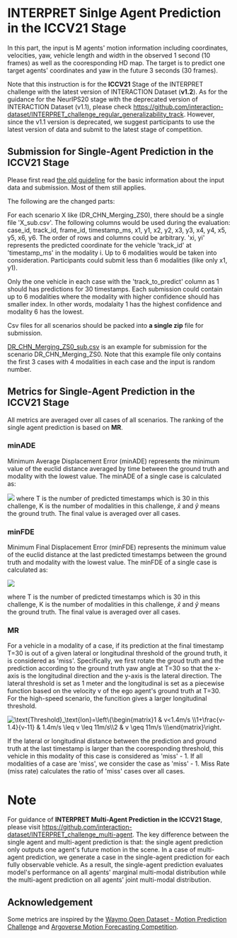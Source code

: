 
# INTERPRET Sinlge Agent Prediction in the ICCV21 Stage

In this part, the input is M agents' motion information including coordinates, velocities, yaw, vehicle length and width in the observed 1 second (10 frames) as well as the cooresponding HD map. The target is to predict one target agents' coordinates and yaw in the future 3 seconds (30 frames).

Note that this instruction is for the **ICCV21** Stage of the INTERPRET challenge with the latest version of INTERACTION Dataset (**v1.2**). As for the guidance for the NeurIPS20 stage with the deprecated version of INTERACTION Dataset (v1.1), please check https://github.com/interaction-dataset/INTERPRET_challenge_regular_generalizability_track. However, since the v1.1 version is deprecated, we suggest participants to use the latest version of data and submit to the latest stage of competition.

## Submission for Single-Agent Prediction in the ICCV21 Stage

Please first read [the old guideline](http://challenge.interaction-dataset.com/leader-board-introduction) for the basic information about the input data and submission. Most of them still applies.

The following are the changed parts:

For each scenario X like (DR_CHN_Merging_ZS0), there should be a single file 'X_sub.csv'. The following columns would be used during the evaluation: case_id, track_id, frame_id, timestamp_ms, x1, y1, x2, y2, x3, y3, x4, y4, x5, y5, x6, y6. The order of rows and columns could be arbitrary. 'xi, yi' represents the predicted coordinate for the vehicle 'track_id' at 'timestamp_ms' in the modality i. Up to 6 modalities would be taken into consideration. Participants could submit less than 6 modalities (like only x1, y1).

Only the one vehicle in each case with the 'track_to_predict' column as 1 should has predictions for 30 timestamps. Each submission could contain up to 6 modalities where the modality with higher confidence should has smaller index. In other words, modalaity 1 has the highest confidence and modality 6 has the lowest.

Csv files for all scenarios should be packed into **a single zip** file for submission.

[DR_CHN_Merging_ZS0_sub.csv](https://github.com/interaction-dataset/INTERPRET_challenge_single-agent/blob/main/DR_CHN_Merging_ZS0_sub.csv) is an example for submission for the scenario DR_CHN_Merging_ZS0. Note that this example file only contains the first 3 cases with 4 modalities in each case and the input is random number.




## Metrics for Single-Agent Prediction in the ICCV21 Stage

All metrics are averaged over all cases of all scenarios. The ranking of the single agent prediction is based on **MR**.

### minADE
Minimum Average Displacement Error (minADE) represents the minimum value of the euclid distance averaged by time between the ground truth and modality with the lowest value. The minADE of a single case is calculated as:

![](http://latex.codecogs.com/gif.latex?\\text{minADE}=\\min\\limits_{k\\in\\{1,...,K\\}}\\frac1{T}\\sum\\limits_{t}\\sqrt{(\\hat{x}_{t}-x_{t}^k)^2+(\\hat{y}_{t}-y_{t}^k)^2})
where T is the number of predicted timestamps which is 30 in this challenge, K is the number of modalities in this challenge, $\hat{x}$ and $\hat{y}$ means the ground truth. The final value is averaged over all cases.

### minFDE

Minimum Final Displacement Error (minFDE) represents the minimum value of the euclid distance at the last predicted timestamps between the ground truth and modality with the lowest value. The minFDE of a single case is calculated as:

![](http://latex.codecogs.com/gif.latex?\\text{minFDE}=\\min\\limits_{k\\in\\{1,...,K\\}}\\sqrt{(\\hat{x}_{T}-x_{T}^k)^2+(\\hat{y}_{T}-y_{T}^k)^2})

where T is the number of predicted timestamps which is 30 in this challenge, K is the number of modalities in this challenge, $\hat{x}$ and $\hat{y}$ means the ground truth. The final value is averaged over all cases.


### MR

For a vehicle in a modality of a case, if its prediction at the final timestamp T=30 is out of a given lateral or longitudinal threshold of the ground truth, it is considered as 'miss'. Specifically, we first rotate the groud truth and the prediction according to the ground truth yaw angle at T=30 so that the x-axis is the longitudinal direction and the y-axis is the lateral direction. The lateral threshold is set as 1 meter and the longitudinal is set as a piecewise function based on the velocity v of the ego agent's ground truth at T=30. For the high-speed scenario, the funcition gives a larger longitudinal threshold.


<img src="https://latex.codecogs.com/svg.image?\text{Threshold}_\text{lon}=\left\{\begin{matrix}1&space;&&space;v<1.4m/s&space;\\1&plus;\frac{v-1.4}{v-11}&space;&space;&&space;1.4m/s&space;\leq&space;v&space;\leq&space;11m/s\\2&space;&&space;v&space;\geq&space;11m/s&space;\\\end{matrix}\right." title="\text{Threshold}_\text{lon}=\left\{\begin{matrix}1 & v<1.4m/s \\1+\frac{v-1.4}{v-11} & 1.4m/s \leq v \leq 11m/s\\2 & v \geq 11m/s \\\end{matrix}\right." />

If the lateral or longitudinal distance between the prediction and ground truth at the last timestamp is larger than the cooresponding threshold, this vehicle in this modality of this case is considered as 'miss' - 1. If all modalities of a case are 'miss', we consider the case as 'miss' - 1. Miss Rate (miss rate) calculates the ratio of 'miss' cases over all cases.

# Note
For guidance of **INTERPRET Multi-Agent Prediction in the ICCV21 Stage**, please visit https://github.com/interaction-dataset/INTERPRET_challenge_multi-agent.
The key difference between the single agent and multi-agent prediction is that: the single agent prediction only outputs one agent's future motion in the scene. In a case of multi-agent prediction, we generate a case in the single-agent prediction for each fully observable vehicle. As a result, the single-agent prediction evaluates model's performance on all agents' marginal multi-modal distribution while the multi-agent prediction on all agents' joint multi-modal distribution.

## Acknowledgement
Some metrics are inspired by the [Waymo Open Dataset - Motion Prediction Challenge](https://waymo.com/open/challenges/2021/motion-prediction/) and [Argoverse Motion Forecasting Competition](https://eval.ai/web/challenges/challenge-page/454/overview).
